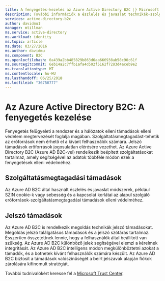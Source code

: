 ```yaml
---
title: A fenyegetés-kezelés az Azure Active Directory B2C |} Microsoft Docs
description: További információk a észlelés és javaslat technikák-szolgáltatásmegtagadási támadások és az Azure Active Directory B2C jelszó támadásokat.
services: active-directory-b2c
author: davidmu1
manager: mtillman
ms.service: active-directory
ms.workload: identity
ms.topic: article
ms.date: 03/27/2016
ms.author: davidmu
ms.component: B2C
ms.openlocfilehash: 0a439a2bb485829b863d6aa666938ab58c90c61f
ms.sourcegitcommit: 6eb14a2c7ffb1afa4d502f5162f7283d4aceb9e2
ms.translationtype: MT
ms.contentlocale: hu-HU
ms.lasthandoff: 06/25/2018
ms.locfileid: "36750777"
---
```

# <a name="azure-active-directory-b2c-threat-management"></a>Az Azure Active Directory B2C: A fenyegetés kezelése

Fenyegetés felügyeleti a rendszer és a hálózatok elleni támadások elleni védelem megtervezését foglalja magában. Szolgáltatásmegtagadást-tehetik az erőforrások nem érhető el a kívánt felhasználók számára. Jelszó támadások erőforrások jogosulatlan elérésére vezethet. Az Azure Active Directory B2C (Azure AD B2C-vel) rendelkezik beépített szolgáltatásokat tartalmaz, amely segítségével az adatok többféle módon ezek a fenyegetések elleni védelméhez.

## <a name="denial-of-service-attacks"></a>Szolgáltatásmegtagadási támadások

Az Azure AD B2C által használt észlelés és javaslat módszerek, például SZIN cookie-k vagy sebesség és a kapcsolat korlátai az alapul szolgáló erőforrások-szolgáltatásmegtagadási támadások elleni védelméhez.

## <a name="password-attacks"></a>Jelszó támadások

Az Azure AD B2C is rendelkezik megoldás technikák jelszó támadásokat. Megoldás jelszó találgatásos támadások és a jelszó szótáras tartalmaz. Ésszerűen összetettnek lennie, hogy a felhasználók által beállított van szükség. Az Azure AD B2C különböző jelek segítségével elemzi a kérelmek integritását. Az Azure AD B2C intelligens módon megkülönböztetni azokat a támadók, és a botnetek kívánt felhasználók számára készült. Az Azure AD B2C biztosít a támadások valószínűségét a beírt jelszavak alapján fiókok zárolására kifinomult stratégiát.

További tudnivalókért keresse fel a [Microsoft Trust Center](https://www.microsoft.com/en-us/trustcenter/default.aspx).
